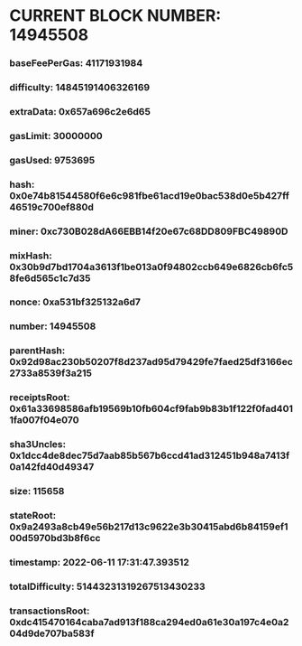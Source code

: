 # CURRENT BLOCK NUMBER: 14945508

### baseFeePerGas: 41171931984
### difficulty: 14845191406326169
### extraData: 0x657a696c2e6d65
### gasLimit: 30000000
### gasUsed: 9753695
### hash: 0x0e74b81544580f6e6c981fbe61acd19e0bac538d0e5b427ff46519c700ef880d
### miner: 0xc730B028dA66EBB14f20e67c68DD809FBC49890D
### mixHash: 0x30b9d7bd1704a3613f1be013a0f94802ccb649e6826cb6fc58fe6d565c1c7d35
### nonce: 0xa531bf325132a6d7
### number: 14945508
### parentHash: 0x92d98ac230b50207f8d237ad95d79429fe7faed25df3166ec2733a8539f3a215
### receiptsRoot: 0x61a33698586afb19569b10fb604cf9fab9b83b1f122f0fad4011fa007f04e070
### sha3Uncles: 0x1dcc4de8dec75d7aab85b567b6ccd41ad312451b948a7413f0a142fd40d49347
### size: 115658
### stateRoot: 0x9a2493a8cb49e56b217d13c9622e3b30415abd6b84159ef100d5970bd3b8f6cc
### timestamp: 2022-06-11 17:31:47.393512
### totalDifficulty: 51443231319267513430233
### transactionsRoot: 0xdc415470164caba7ad913f188ca294ed0a61e30a197c4e0a204d9de707ba583f
